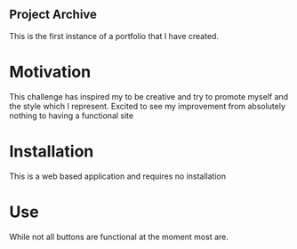## Project Archive

This is the first instance of a portfolio that I have created.

# Motivation

This challenge has inspired my to be creative and try to promote myself and the style which I represent. Excited to see my improvement from absolutely nothing to having a functional site

# Installation

This is a web based application and requires no installation

# Use

While not all buttons are functional at the moment most are.
